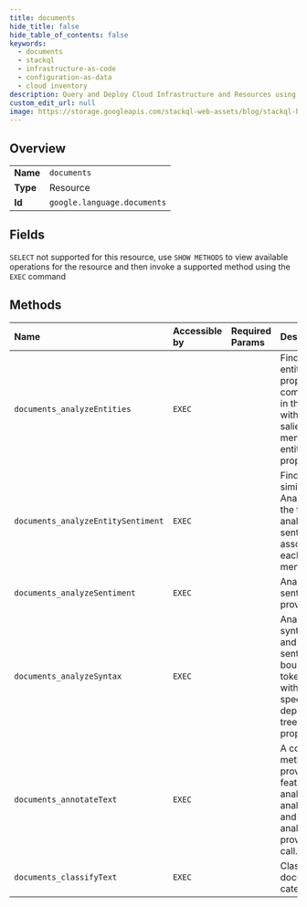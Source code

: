 ```yaml
---
title: documents
hide_title: false
hide_table_of_contents: false
keywords:
  - documents
  - stackql
  - infrastructure-as-code
  - configuration-as-data
  - cloud inventory
description: Query and Deploy Cloud Infrastructure and Resources using SQL
custom_edit_url: null
image: https://storage.googleapis.com/stackql-web-assets/blog/stackql-blog-post-featured-image.png
---
```

  
    

## Overview
<table><tbody>
<tr><td><b>Name</b></td><td><code>documents</code></td></tr>
<tr><td><b>Type</b></td><td>Resource</td></tr>
<tr><td><b>Id</b></td><td><code>google.language.documents</code></td></tr>
</tbody></table>

## Fields
`SELECT` not supported for this resource, use `SHOW METHODS` to view available operations for the resource and then invoke a supported method using the `EXEC` command  
## Methods
| Name | Accessible by | Required Params | Description |
|:-----|:--------------|:----------------|:------------|
| `documents_analyzeEntities` | `EXEC` |  | Finds named entities (currently proper names and common nouns) in the text along with entity types, salience, mentions for each entity, and other properties. |
| `documents_analyzeEntitySentiment` | `EXEC` |  | Finds entities, similar to AnalyzeEntities in the text and analyzes sentiment associated with each entity and its mentions. |
| `documents_analyzeSentiment` | `EXEC` |  | Analyzes the sentiment of the provided text. |
| `documents_analyzeSyntax` | `EXEC` |  | Analyzes the syntax of the text and provides sentence boundaries and tokenization along with part of speech tags, dependency trees, and other properties. |
| `documents_annotateText` | `EXEC` |  | A convenience method that provides all the features that analyzeSentiment, analyzeEntities, and analyzeSyntax provide in one call. |
| `documents_classifyText` | `EXEC` |  | Classifies a document into categories. |
